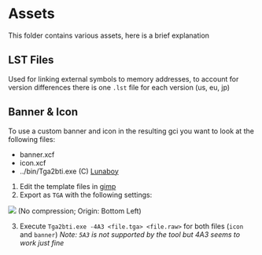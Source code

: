 # Assets
This folder contains various assets, here is a brief explanation

## LST Files
Used for linking external symbols to memory addresses, to account for version differences there is one `.lst` file for each version (us, eu, jp)

## Banner & Icon
To use a custom banner and icon in the resulting gci you want to look at the following files:
- banner.xcf
- icon.xcf
- ../bin/Tga2bti.exe (C) [Lunaboy](http://kuribo64.net/board/thread.php?id=1599)

1. Edit the template files in [gimp](https://www.gimp.org/)
2. Export as `TGA` with the following settings:

![](https://share.aecx.cc/E1B13M)
(No compression; Origin: Bottom Left)

3. Execute `Tga2bti.exe -4A3 <file.tga> <file.raw>` for both files (`icon` and `banner`)
_Note: `5A3` is _not_ supported by the tool but 4A3 seems to work just fine_
